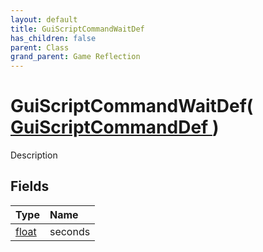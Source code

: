 ```yaml
---
layout: default
title: GuiScriptCommandWaitDef
has_children: false
parent: Class
grand_parent: Game Reflection
---
```

# GuiScriptCommandWaitDef( [ GuiScriptCommandDef ](/riftbreaker-wiki/docs/game-reflection/classes/gui_script_command_def/) )
Description 

## Fields

| Type | Name |
|:----------|:--------------|
| [float](/riftbreaker-wiki/docs/game-reflection/components/float/) | seconds |


